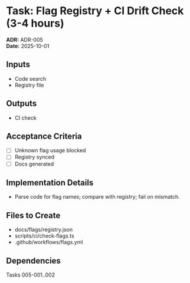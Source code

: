 # Task: Flag Registry + CI Drift Check (3-4 hours)
**ADR:** ADR-005  
**Date:** 2025-10-01

## Inputs
- Code search
- Registry file

## Outputs
- CI check

## Acceptance Criteria
- [ ] Unknown flag usage blocked
- [ ] Registry synced
- [ ] Docs generated

## Implementation Details
- Parse code for flag names; compare with registry; fail on mismatch.

## Files to Create
- docs/flags/registry.json
- scripts/ci/check-flags.ts
- .github/workflows/flags.yml

## Dependencies
Tasks 005-001..002
